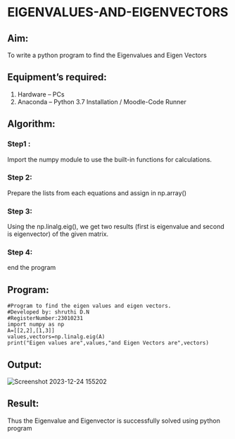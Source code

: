 # EIGENVALUES-AND-EIGENVECTORS
## Aim:
To write a python program to find the Eigenvalues and Eigen Vectors
## Equipment’s required:
1. 	Hardware – PCs
2. 	Anaconda – Python 3.7 Installation / Moodle-Code Runner
## Algorithm:
### Step1 :
Import the numpy module to use the built-in functions for calculations.
### Step 2:
Prepare the lists from each equations and assign in np.array()
### Step 3:
Using the np.linalg.eig(),  we get two results (first is eigenvalue and second is eigenvector) of the given matrix.
### Step 4: 
end the program
## Program:
```
#Program to find the eigen values and eigen vectors.
#Developed by: shruthi D.N
#RegisterNumber:23010231
import numpy as np
A=[[2,2],[1,3]]
values,vectors=np.linalg.eig(A)
print("Eigen values are",values,"and Eigen Vectors are",vectors)
```

## Output:
![Screenshot 2023-12-24 155202](https://github.com/Shruthidn27/EIGENVALUES-AND-EIGENVECTORS/assets/138849783/7e427ff6-6077-457c-a8a6-156ef3f0b9da)

## Result:
Thus the Eigenvalue and Eigenvector is successfully solved using python program
